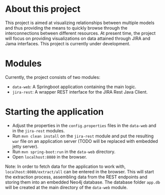 # About this project
This project is aimed at visualizing relationships between multiple models and thus providing the means to quickly browse through the interconnections between different resources. At present time, the project will focus on providing visualizations on data attained through JIRA and Jama interfaces. This project is currently under development.

# Modules
Currently, the project consists of two modules:
- `data-web`: A Springboot application containing the main logic.
- `jira-rest`: A wrapper REST interface for the JIRA Rest Java Client.

# Starting the application
- Adjust the properties in the `config.properties` files in the `data-web` and in the `jira-rest` modules.
- Run `mvn clean install` on the `jira-rest` module and put the resulting `war` file on an application server (TODO will be replaced with embedded jetty server).
- Run `mvn spring-boot:run` in the `data-web` directory.
- Open `localhost:8080` in the browser.

Note: In order to fetch data for the application to work with, `localhost:8080/extract/all` can be entered in the browser. This will start the extraction process, assembling data from the REST endpoints and storing them into an embedded Neo4j database. The database folder `app.db` will be created at the main directory of the `data-web` module.
